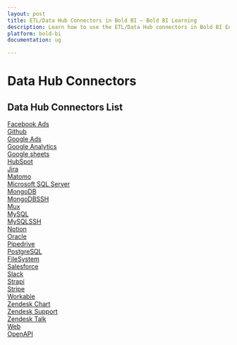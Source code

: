 ```yaml
---
layout: post
title: ETL/Data Hub Connectors in Bold BI – Bold BI Learning
description: Learn how to use the ETL/Data Hub connectors in Bold BI Enterprise Edition. Discover simple steps to integrate data smoothly and make the most of your analytics.
platform: bold-bi
documentation: ug

---
```


# Data Hub Connectors


## Data Hub Connectors List

[Facebook Ads](/working-with-data-sources/working-with-bold-data-hub/data-connectors/facebook-ads/)<br>
[Github](/working-with-data-sources/working-with-bold-data-hub/data-connectors/github/)<br>
[Google Ads](/working-with-data-sources/working-with-bold-data-hub/data-connectors/google-ads/)<br>
[Google Analytics](/working-with-data-sources/working-with-bold-data-hub/data-connectors/google-analytics/)<br>
[Google sheets](/working-with-data-sources/working-with-bold-data-hub/data-connectors/google-sheets/)<br>
[HubSpot](/working-with-data-sources/working-with-bold-data-hub/data-connectors/hubspot/)<br>
[Jira](/working-with-data-sources/working-with-bold-data-hub/data-connectors/jira/)<br>
[Matomo](/working-with-data-sources/working-with-bold-data-hub/data-connectors/matomo/)<br>
[Microsoft SQL Server](/working-with-data-sources/working-with-bold-data-hub/data-connectors/microsoft-sql-server/)<br>
[MongoDB](/working-with-data-sources/working-with-bold-data-hub/data-connectors/mongodb/)<br>
[MongoDBSSH](/working-with-data-sources/working-with-bold-data-hub/data-connectors/mongodbssh/)<br>
[Mux](/working-with-data-sources/working-with-bold-data-hub/data-connectors/multiplexer/)<br>
[MySQL](/working-with-data-sources/working-with-bold-data-hub/data-connectors/mysql/)<br>
[MySQLSSH](/working-with-data-sources/working-with-bold-data-hub/data-connectors/mysqlssh/)<br>
[Notion](/working-with-data-sources/working-with-bold-data-hub/data-connectors/notion/)<br>
[Oracle](/working-with-data-sources/working-with-bold-data-hub/data-connectors/oracle/)<br>
[Pipedrive](/working-with-data-sources/working-with-bold-data-hub/data-connectors/pipedrive/)<br>
[PostgreSQL](/working-with-data-sources/working-with-bold-data-hub/data-connectors/postgresql/)<br>
[FileSystem](/working-with-data-sources/working-with-bold-data-hub/data-connectors/file-system/)<br>
[Salesforce](/working-with-data-sources/working-with-bold-data-hub/data-connectors/salesforce/)<br>
[Slack](/working-with-data-sources/working-with-bold-data-hub/data-connectors/slack/)<br>
[Strapi](/working-with-data-sources/working-with-bold-data-hub/data-connectors/strapi/)<br>
[Stripe](/working-with-data-sources/working-with-bold-data-hub/data-connectors/strip/)<br>
[Workable](/working-with-data-sources/working-with-bold-data-hub/data-connectors/workable/)<br>
[Zendesk Chart](/working-with-data-sources/working-with-bold-data-hub/data-connectors/zendesk-chart/)<br>
[Zendesk Support](/working-with-data-sources/working-with-bold-data-hub/data-connectors/zendesk-support/)<br>
[Zendesk Talk](/working-with-data-sources/working-with-bold-data-hub/data-connectors/zendesk-talk/)<br>
[Web](/working-with-data-sources/working-with-bold-data-hub/data-connectors/web/)<br>
[OpenAPI](/working-with-data-sources/working-with-bold-data-hub/data-connectors/open-api/)
